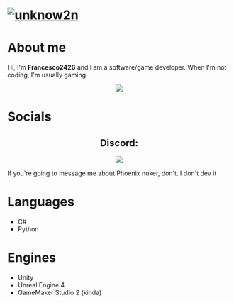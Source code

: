 # [![unknow2n](https://user-images.githubusercontent.com/77923481/146055595-ff6aac97-115b-4407-91df-ff3b120dc3ee.png)](https://www.youtube.com/channel/UCdxi-aZZeJrkKtwVLjJgGUQ)

# About me
Hi, I'm **Francesco2426** and I am a software/game developer. When I'm not coding, I'm usually gaming.
<p align="center">
  <img src="https://komarev.com/ghpvc/?username=Francesco2426">
</p>

# Socials 
<h2 align="center">Discord:</h2>
  <p align="center">
    <img src="https://discord.c99.nl/widget/theme-1/508769156536205313.png" />
  </p>
  <p>If you're going to message me about Phoenix nuker, don't. I don't dev it</p>
 
# Languages 
- C#
- Python

# Engines 
- Unity
- Unreal Engine 4
- GameMaker Studio 2 (kinda)
